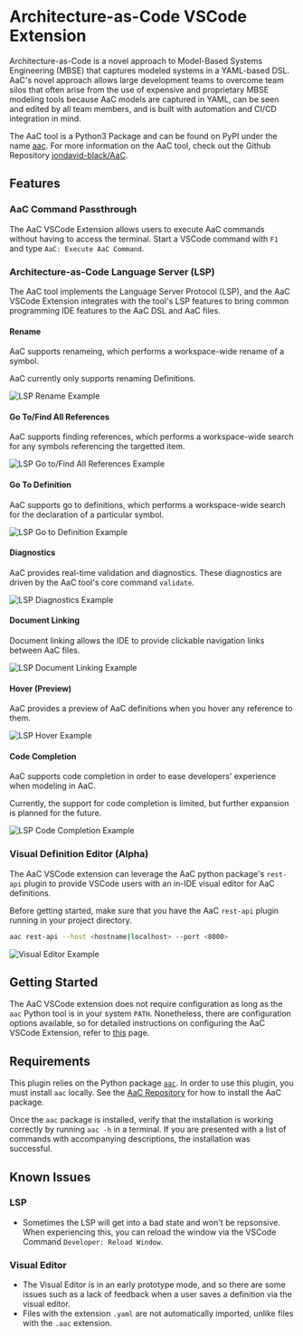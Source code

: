 # Architecture-as-Code VSCode Extension

Architecture-as-Code is a novel approach to Model-Based Systems Engineering (MBSE) that captures modeled systems in a YAML-based DSL. AaC's novel approach allows large development teams to overcome team silos that often arise from the use of expensive and proprietary MBSE modeling tools because AaC models are captured in YAML, can be seen and edited by all team members, and is built with automation and CI/CD integration in mind.

The AaC tool is a Python3 Package and can be found on PyPI under the name [aac](https://pypi.org/project/aac/). For more information on the AaC tool, check out the Github Repository [jondavid-black/AaC](https://github.com/jondavid-black/AaC).

## Features


### AaC Command Passthrough

The AaC VSCode Extension allows users to execute AaC commands without having to access the terminal. Start a VSCode command with `F1` and type `AaC: Execute AaC Command`.


### Architecture-as-Code Language Server (LSP)

The AaC tool implements the Language Server Protocol (LSP), and the AaC VSCode Extension integrates with the tool's LSP features to bring common programming IDE features to the AaC DSL and AaC files.

#### Rename

AaC supports renameing, which performs a workspace-wide rename of a symbol.

AaC currently only supports renaming Definitions.

![LSP Rename Example](./images/readme/aac_lsp_rename.gif)

#### Go To/Find All References

AaC supports finding references, which performs a workspace-wide search for any symbols referencing the targetted item.

![LSP Go to/Find All References Example](./images/readme/aac_lsp_find_all_references.gif)


#### Go To Definition

AaC supports go to definitions, which performs a workspace-wide search for the declaration of a particular symbol.

![LSP Go to Definition Example](./images/readme/aac_lsp_goto_definition.gif)


#### Diagnostics

AaC provides real-time validation and diagnostics. These diagnostics are driven by the AaC tool's core command `validate`.

![LSP Diagnostics Example](./images/readme/aac_lsp_diagnostics.gif)

#### Document Linking

Document linking allows the IDE to provide clickable navigation links between AaC files.

![LSP Document Linking Example](./images/readme/aac_lsp_document_link.gif)

#### Hover (Preview)

AaC provides a preview of AaC definitions when you hover any reference to them.

![LSP Hover Example](./images/readme/aac_lsp_hover.gif)

#### Code Completion

AaC supports code completion in order to ease developers' experience when modeling in AaC.

Currently, the support for code completion is limited, but further expansion is planned for the future.

![LSP Code Completion Example](./images/readme/aac_lsp_code_completion.gif)

### Visual Definition Editor (Alpha)

The AaC VSCode extension can leverage the AaC python package's `rest-api` plugin to provide VSCode users with an in-IDE visual editor for AaC definitions.

Before getting started, make sure that you have the AaC `rest-api` plugin running in your project directory.
```bash
aac rest-api --host <hostname|localhost> --port <8000>
```

![Visual Editor Example](./images/readme/aac_visual_editor.gif)

## Getting Started

The AaC VSCode extension does not require configuration as long as the `aac`
Python tool is in your system `PATH`. Nonetheless, there are configuration options
available, so for detailed instructions on configuring the AaC VSCode Extension,
refer to [this](https://jondavid-black.github.io/AaC/docs/vscode_extension) page.

## Requirements

This plugin relies on the Python package [`aac`](https://pypi.org/project/aac/).
In order to use this plugin, you must install `aac` locally. See the [AaC
Repository](https://github.com/jondavid-black/AaC#using-aac-to-model-your-system)
for how to install the AaC package.

Once the `aac` package is installed, verify that the installation is working
correctly by running `aac -h` in a terminal. If you are presented with a list of
commands with accompanying descriptions, the installation was successful.

## Known Issues

### LSP
* Sometimes the LSP will get into a bad state and won't be repsonsive. When experiencing this, you can reload the window via the VSCode Command `Developer: Reload Window`.

### Visual Editor
* The Visual Editor is in an early prototype mode, and so there are some issues such as a lack of feedback when a user saves a definition via the visual editor.
* Files with the extension `.yaml` are not automatically imported, unlike files with the `.aac` extension.
